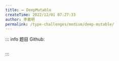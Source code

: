 ```yaml
---
title: ➖ DeepMutable
createTime: 2022/12/01 07:27:33
author: 李嘉明
permalink: /type-challenges/medium/deep-mutable/
---
```


::: info 题目
Github: []()

```ts

```

:::

